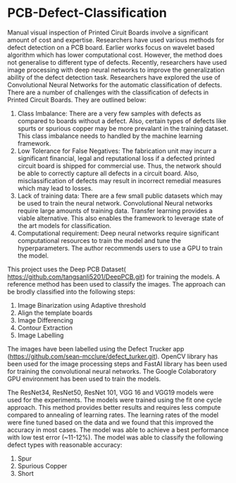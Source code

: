 # PCB-Defect-Classification

Manual visual inspection of Printed Ciruit Boards involve a significant amount of cost and expertise. Researchers have used various methods for defect detection on a PCB board.
Earlier works focus on wavelet based algorithm which has lower computational cost. However, the method does not generalise to different type of defects. 
Recently, researchers have used image processing with deep neural networks to improve the generalization ability of the defect detection task. 
Researchers have explored the use of Convolutional Neural Networks for the automatic classification of defects. There are a number of challenges with the classification
of defects in Printed Circuit Boards. They are outlined below: 
1. Class Imbalance: There are a very few samples with defects as compared to boards without a defect. Also, certain types of defects like spurts or spurious copper may be
                    more prevalant in the training dataset. This class imbalance needs to handled by the machine learning framework.
2. Low Tolerance for False Negatives: The fabrication unit may incurr a significant financial, legal and reputational loss if a defected printed circuit board is 
                                      shipped for commercial use. Thus, the network should be able to correctly capture all defects in a circuit board. Also, 
                                      misclassification of defects may result in incorrect remedial measures which may lead to losses. 
3. Lack of training data: There are a few small public datasets which may be used to train the neural network. Convolutional Neural networks require large amounts
                          of training data. Transfer learning provides a viable alternative. This also enables the framework to leverage state of the art models for 
                          classification.
4. Computational requirement: Deep neural networks require significant computational resources to train the model and tune the hyperparameters. The author recommends users to use a GPU
                              to train the model.
                              
                              
This project uses the Deep PCB Dataset( https://github.com/tangsanli5201/DeepPCB.git) for training the models. A reference method has been used to classify the images.
The approach can be brodly classified into the following steps:
1. Image Binarization using Adaptive threshold
2. Align the template boards
3. Image Differencing 
4. Contour Extraction
5. Image Labelling 

The images have been labelled using the Defect Trucker app (https://github.com/sean-mcclure/defect_turker.git). OpenCV library has been used for the image processing 
steps and FastAI library has been used for training the convolutional neural networks. The Google Colaboratory GPU environment has been used to train the models.

The ResNet34, ResNet50, ResNet 101, VGG 16 and VGG19 models were used for the experiments. The models were trained using the fit one cycle approach. 
This method provides better results and requires less compute compared to annealing of learning rates. The learning rates of the model were fine tuned based 
on the data and we found that this improved the accuracy in most cases. The model was able to achieve a best performance with low test error (~11-12%). The model was able
to classify the following defect types with reasonable accuracy:
1. Spur
2. Spurious Copper
3. Short 
